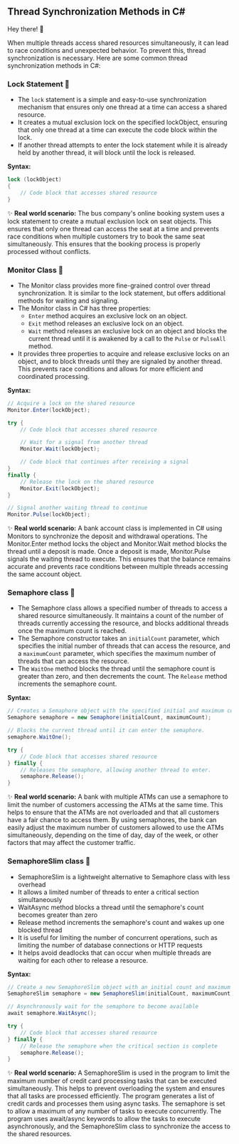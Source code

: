## Thread Synchronization Methods in C#
Hey there! :wave: 

When multiple threads access shared resources simultaneously, it can lead to race conditions and unexpected behavior. To prevent this, thread synchronization is necessary. Here are some common thread synchronization methods in C#:

### Lock Statement :closed_lock_with_key:

* The `lock` statement is a simple and easy-to-use synchronization mechanism that ensures only one thread at a time can access a shared resource.
* It creates a mutual exclusion lock on the specified lockObject, ensuring that only one thread at a time can execute the code block within the lock. 
* If another thread attempts to enter the lock statement while it is already held by another thread, it will block until the lock is released.

<b>Syntax:</b>

```csharp
lock (lockObject)
{
    // Code block that accesses shared resource
}
```

:sparkles: <b>Real world scenario:</b> The bus company's online booking system uses a lock statement to create a mutual exclusion lock on seat objects. This ensures that only one thread can access the seat at a time and prevents race conditions when multiple customers try to book the same seat simultaneously. This ensures that the booking process is properly processed without conflicts.


### Monitor Class :eyes:
* The Monitor class provides more fine-grained control over thread synchronization. It is similar to the lock statement, but offers additional methods for waiting and signaling.
* The Monitor class in C# has three properties:<br>
     * `Enter` method acquires an exclusive lock on an object.
     * `Exit` method releases an exclusive lock on an object.
     * `Wait` method releases an exclusive lock on an object and blocks the current thread until it is awakened by a call to the `Pulse` or `PulseAll` method.<br>
* It provides three properties to acquire and release exclusive locks on an object, and to block threads until they are signaled by another thread. This prevents race conditions and allows for more efficient and coordinated processing.

<b>Syntax:</b>
```c#
// Acquire a lock on the shared resource
Monitor.Enter(lockObject);

try {
    // Code block that accesses shared resource 

    // Wait for a signal from another thread
    Monitor.Wait(lockObject);

    // Code block that continues after receiving a signal
}
finally {
    // Release the lock on the shared resource
    Monitor.Exit(lockObject);
}

// Signal another waiting thread to continue
Monitor.Pulse(lockObject);
```
:sparkles: <b>Real world scenario:</b> A bank account class is implemented in C# using Monitors to synchronize the deposit and withdrawal operations. The Monitor.Enter method locks the object and Monitor.Wait method blocks the thread until a deposit is made. Once a deposit is made, Monitor.Pulse signals the waiting thread to execute. This ensures that the balance remains accurate and prevents race conditions between multiple threads accessing the same account object.<br>


### Semaphore class :traffic_light:

* The Semaphore class allows a specified number of threads to access a shared resource simultaneously. It maintains a count of the number of threads currently accessing the resource, and blocks additional threads once the maximum count is reached.
* The Semaphore constructor takes an `initialCount` parameter, which specifies the initial number of threads that can access the resource, and a `maximumCount` parameter, which specifies the maximum number of threads that can access the resource. 
* The `WaitOne` method blocks the thread until the semaphore count is greater than zero, and then decrements the count. The `Release` method increments the semaphore count.

<b>Syntax:</b>
```csharp
// Creates a Semaphore object with the specified initial and maximum counts.
Semaphore semaphore = new Semaphore(initialCount, maximumCount);

// Blocks the current thread until it can enter the semaphore.
semaphore.WaitOne();

try {
    // Code block that accesses shared resource
} finally {
    // Releases the semaphore, allowing another thread to enter.
    semaphore.Release();
}
```
:sparkles: <b>Real world scenario:</b> A bank with multiple ATMs can use a semaphore to limit the number of customers accessing the ATMs at the same time. This helps to ensure that the ATMs are not overloaded and that all customers have a fair chance to access them. By using semaphores, the bank can easily adjust the maximum number of customers allowed to use the ATMs simultaneously, depending on the time of day, day of the week, or other factors that may affect the customer traffic.


### SemaphoreSlim class :vertical_traffic_light:

* SemaphoreSlim is a lightweight alternative to Semaphore class with less overhead
* It allows a limited number of threads to enter a critical section simultaneously
* WaitAsync method blocks a thread until the semaphore's count becomes greater than zero
* Release method increments the semaphore's count and wakes up one blocked thread
* It is useful for limiting the number of concurrent operations, such as limiting the number of database connections or HTTP requests
* It helps avoid deadlocks that can occur when multiple threads are waiting for each other to release a resource.

<b>Syntax:</b>
```csharp
// Create a new SemaphoreSlim object with an initial count and maximum count
SemaphoreSlim semaphore = new SemaphoreSlim(initialCount, maximumCount);

// Asynchronously wait for the semaphore to become available
await semaphore.WaitAsync();

try {
    // Code block that accesses shared resource
} finally {
    // Release the semaphore when the critical section is complete
    semaphore.Release();
}
```

:sparkles: <b>Real world scenario:</b> A SemaphoreSlim is used in the program to limit the maximum number of credit card processing tasks that can be executed simultaneously. This helps to prevent overloading the system and ensures that all tasks are processed efficiently. The program generates a list of credit cards and processes them using async tasks. The semaphore is set to allow a maximum of any number of tasks to execute concurrently. The program uses await/async keywords to allow the tasks to execute asynchronously, and the SemaphoreSlim class to synchronize the access to the shared resources.

